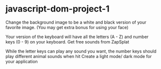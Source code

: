 # javascript-dom-project-1

Change the background image to be a white and black version of your favorite image. (You may get extra bonus for using your face)

Your version of the keyboard will have all the letters (A - Z) and number keys (0 - 9) on your keyboard. Get free sounds from ZapSplat

While the letter keys can play any sound you want, the number keys should play different animal sounds when hit
Create a light mode/ dark mode for your application
